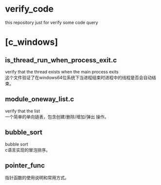# verify_code
this repository just for verify some code query

# [c_windows]  
## is_thread_run_when_process_exit.c  
verify that the thread exists when the main process exits  
这个文件验证了在windows64位系统下当进程结束时进程中的线程是否会自动结束。  
## module_oneway_list.c  
verify that the list  
一个简单的单向链表，包含创建/删除/增加/弹出 操作。    
## bubble_sort  
bubble sort  
c语言实现的冒泡排序。  
## pointer_func
指针函数的使用说明和常用方式。